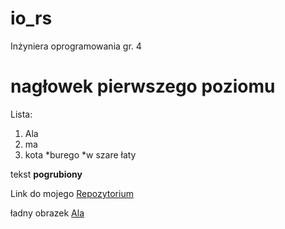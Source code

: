 io_rs
=====

Inżyniera oprogramowania gr. 4

# nagłowek pierwszego poziomu

Lista:

1. Ala
2. ma
3. kota
  *burego
  *w szare łaty
  
tekst **pogrubiony**

Link do mojego [Repozytorium](https://github.com/rsudul/io_rs)

ładny obrazek [Ala](http://i1.memy.pl/obrazki/4687381442_mam_na_imie_ala.jpg)